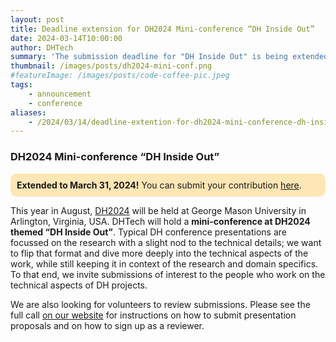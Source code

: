 ```yaml
---
layout: post
title: Deadline extension for DH2024 Mini-conference “DH Inside Out”
date: 2024-03-14T10:00:00
author: DHTech
summary: 'The submission deadline for "DH Inside Out" is being extended to March 31, 2024.'
thumbnail: /images/posts/dh2024-mini-conf.png
#featureImage: /images/posts/code-coffee-pic.jpeg
tags:
    - announcement
    - conference
aliases:
    - /2024/03/14/deadline-extention-for-dh2024-mini-conference-dh-inside-out/
---
```




### DH2024 Mini-conference “DH Inside Out”

<div style="background-color: #ffe6b5; padding: 10px; border-radius: 10px">
<b>Extended to March 31, 2024!</b> You can submit your contribution <a target="_blank" href="https://form.jotform.com/233466066208053">here</a>.
</div>

This year in August, [DH2024](https://dh2024.adho.org/) will be held at George Mason University in Arlington, Virginia, USA. DHTech will hold a **mini-conference at DH2024 themed “DH Inside Out”**. Typical DH conference presentations are focussed on the research with a slight nod to the technical details; we want to flip that format and dive more deeply into the technical aspects of the work, while still keeping it in context of the research and domain specifics. To that end, we invite submissions of interest to the people who work on the technical aspects of DH projects. 

We are also looking for volunteers to review submissions. Please see the full call [on our website](/blog/2023/12/19/dh-inside-out-dh2024/) for instructions on how to submit presentation proposals and on how to sign up as a reviewer.


